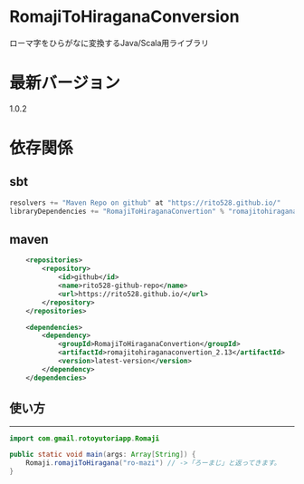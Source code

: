 # RomajiToHiraganaConversion
ローマ字をひらがなに変換するJava/Scala用ライブラリ

# 最新バージョン
1.0.2

# 依存関係

sbt
---
```sbt
resolvers += "Maven Repo on github" at "https://rito528.github.io/"
libraryDependencies += "RomajiToHiraganaConvertion" % "romajitohiraganaconvertion_2.13" % "latest-version"
```


maven
---

```xml
    <repositories>
        <repository>
            <id>github</id>
            <name>rito528-github-repo</name>
            <url>https://rito528.github.io/</url>
        </repository>
    </repositories>

    <dependencies>
        <dependency>
            <groupId>RomajiToHiraganaConvertion</groupId>
            <artifactId>romajitohiraganaconvertion_2.13</artifactId>
            <version>latest-version</version>
        </dependency>
    </dependencies>
```

## 使い方
---

```Java
import com.gmail.rotoyutoriapp.Romaji

public static void main(args: Array[String]) {
    Romaji.romajiToHiragana("ro-mazi") // ->「ろーまじ」と返ってきます。 
}

```